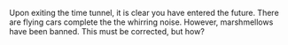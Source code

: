 Upon exiting the time tunnel, it is clear you have entered the future.
There are flying cars complete the the whirring noise.
However, marshmellows have been banned.
This must be corrected, but how?